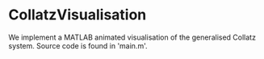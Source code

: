 # CollatzVisualisation
We implement a MATLAB animated visualisation of the generalised Collatz system. Source code is found in 'main.m'.
